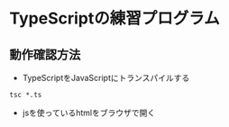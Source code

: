 # TypeScriptの練習プログラム

## 動作確認方法

- TypeScriptをJavaScriptにトランスパイルする
```
tsc *.ts
```

- jsを使っているhtmlをブラウザで開く